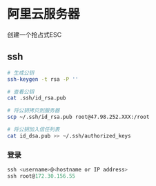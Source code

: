 # 阿里云服务器

创建一个抢占式ESC

## ssh

```bash
# 生成公钥
ssh-keygen -t rsa -P ''

# 查看公钥
cat .ssh/id_rsa.pub 

# 将公钥拷贝到服务器
scp ~/.ssh/id_rsa.pub root@47.98.252.XXX:/root

# 将公钥加入信任列表
cat id_dsa.pub >> ~/.ssh/authorized_keys
```

### 登录

```js
ssh <username>@<hostname or IP address>
ssh root@172.30.156.55
```

